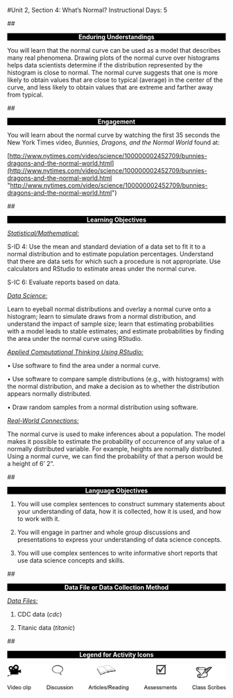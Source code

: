 #Unit 2, Section 4: What’s Normal?
Instructional Days: 5

##<p style="background: black; color: white; text-align: center;">**Enduring Understandings**</p>
You will learn that the normal curve can be used as a model that describes many real phenomena. Drawing plots of the normal curve over histograms helps data scientists determine if the distribution
represented by the histogram is close to normal. The normal curve suggests that one is more likely to
obtain values that are close to typical (average) in the center of the curve, and less likely to obtain values that are extreme and farther away from typical.

##<p style="background: black; color: white; text-align: center;">**Engagement**</p>
You will learn about the normal curve by watching the first 35 seconds the New York Times video,
*Bunnies, Dragons, and the Normal World* found at:


[http://www.nytimes.com/video/science/100000002452709/bunnies-dragons-and-the-normal-world.html](http://www.nytimes.com/video/science/100000002452709/bunnies-dragons-and-the-normal-world.html "http://www.nytimes.com/video/science/100000002452709/bunnies-dragons-and-the-normal-world.html")


##<p style="background: black; color: white; text-align: center;">**Learning Objectives**</p>
<ins>*Statistical/Mathematical:*</ins> 

S-ID 4: Use the mean and standard deviation of a data set to fit it to a normal distribution and to estimate population percentages. Understand that there are data sets for which such a procedure is not
appropriate. Use calculators and RStudio to estimate areas under the normal curve.

S-IC 6: Evaluate reports based on data.

<ins>*Data Science:*</ins> 

Learn to eyeball normal distributions and overlay a normal curve onto a histogram; learn to simulate draws
from a normal distribution, and understand the impact of sample size; learn that estimating probabilities with a model leads to stable estimates; and estimate probabilities by finding the area under the normal curve using
RStudio.

<ins>*Applied Computational Thinking Using RStudio:*</ins>

• Use software to find the area under a normal curve.

• Use software to compare sample distributions (e.g., with histograms) with the normal distribution, and make a decision as to whether the distribution appears normally distributed.

• Draw random samples from a normal distribution using software.

<ins>*Real-World Connections:*</ins>

The normal curve is used to make inferences about a population. The model makes it possible to estimate the probability of occurrence of any value of a normally distributed variable. For example, heights are normally distributed. Using a normal curve, we can find the probability of that a person would
be a height of 6’ 2”.

##<p style="background: black; color: white; text-align: center;">**Language Objectives**</p>
1. You will use complex sentences to construct summary statements about your understanding of data, how it is collected, how it is used, and how to work with it.

2. You will engage in partner and whole group discussions and presentations to express your understanding of data science concepts.

3. You will use complex sentences to write informative short reports that use data science concepts and skills.

##<p style="background: black; color: white; text-align: center;">**Data File or Data Collection Method**</p>
<ins>*Data Files:*</ins>

1. CDC data (*cdc*)

2. Titanic data (*titanic*)

##<p style="background: black; color: white; text-align: center;">**Legend for Activity Icons**</p>
![legend](../img/legend.png)